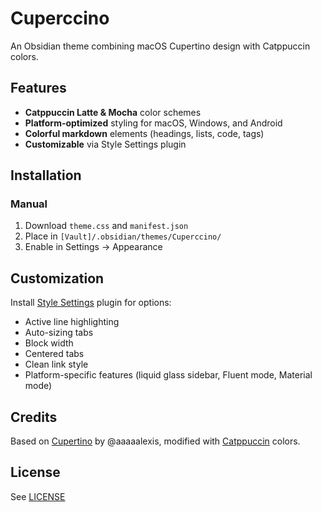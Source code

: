 # Cuperccino

An Obsidian theme combining macOS Cupertino design with Catppuccin colors.

## Features

- **Catppuccin Latte & Mocha** color schemes
- **Platform-optimized** styling for macOS, Windows, and Android
- **Colorful markdown** elements (headings, lists, code, tags)
- **Customizable** via Style Settings plugin

## Installation

### Manual

1. Download `theme.css` and `manifest.json`
2. Place in `[Vault]/.obsidian/themes/Cuperccino/`
3. Enable in Settings → Appearance

## Customization

Install [Style Settings](https://github.com/mgmeyers/obsidian-style-settings) plugin for options:

- Active line highlighting
- Auto-sizing tabs
- Block width
- Centered tabs
- Clean link style
- Platform-specific features (liquid glass sidebar, Fluent mode, Material mode)

## Credits

Based on [Cupertino](https://github.com/aaaaalexis/obsidian-cupertino) by @aaaaalexis, modified with [Catppuccin](https://github.com/catppuccin) colors.

## License

See [LICENSE](LICENSE)
